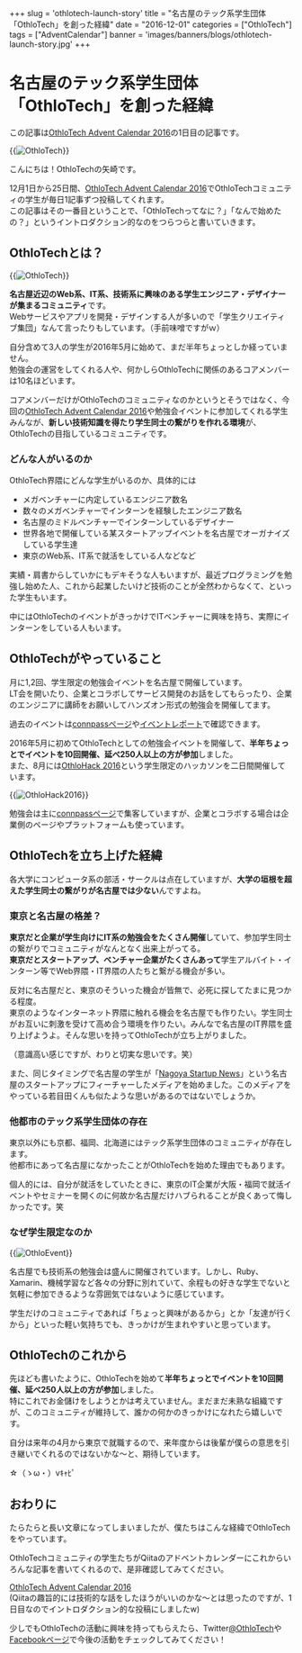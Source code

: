 +++
slug = 'othlotech-launch-story'
title = "名古屋のテック系学生団体「OthloTech」を創った経緯"
date = "2016-12-01"
categories = ["OthloTech"]
tags = ["AdventCalendar"]
banner = 'images/banners/blogs/othlotech-launch-story.jpg'
+++

# 名古屋のテック系学生団体「OthloTech」を創った経緯

この記事は[OthloTech Advent Calendar 2016](http://qiita.com/advent-calendar/2016/othlotech)の1日目の記事です。

{{<image src="/images/blogs/20161201/othlotech-logo-1.png"  alt="OthloTech" >}}

こんにちは！OthloTechの矢崎です。

12月1日から25日間、[OthloTech Advent Calendar 2016](http://qiita.com/advent-calendar/2016/othlotech)でOthloTechコミュニティの学生が毎日1記事ずつ投稿してくれます。  
この記事はその一番目ということで、「OthloTechってなに？」「なんで始めたの？」というイントロダクション的なのをつらつらと書いていきます。

## OthloTechとは？

{{<image src="/images/blogs/20161201/othlotech-logo-2.jpg"  alt="OthloTech" >}}

**名古屋近辺のWeb系、IT系、技術系に興味のある学生エンジニア・デザイナーが集まるコミュニティ**です。  
Webサービスやアプリを開発・デザインする人が多いので「学生クリエイティブ集団」なんて言ったりもしています。（手前味噌ですがｗ）

自分含めて3人の学生が2016年5月に始めて、まだ半年ちょっとしか経っていません。  
勉強会の運営をしてくれる人や、何かしらOthloTechに関係のあるコアメンバーは10名ほどいます。

コアメンバーだけがOthloTechのコミュニティなのかというとそうではなく、今回の[OthloTech Advent Calendar 2016](http://qiita.com/advent-calendar/2016/othlotech)や勉強会イベントに参加してくれる学生みんなが、**新しい技術知識を得たり学生同士の繋がりを作れる環境**が、OthloTechの目指しているコミュニティです。

### どんな人がいるのか

OthloTech界隈にどんな学生がいるのか、具体的には

- メガベンチャーに内定しているエンジニア数名
- 数々のメガベンチャーでインターンを経験したエンジニア数名
- 名古屋のミドルベンチャーでインターンしているデザイナー
- 世界各地で開催している某スタートアップイベントを名古屋でオーガナイズしている学生達
- 東京のWeb系、IT系で就活をしている人などなど

実績・肩書からしていかにもデキそうな人もいますが、最近プログラミングを勉強し始めた人、これから起業したいけど技術のことが全然わからなくて、といった学生もいます。

中にはOthloTechのイベントがきっかけでITベンチャーに興味を持ち、実際にインターンをしている人もいます。

## OthloTechがやっていること

月に1,2回、学生限定の勉強会イベントを名古屋で開催しています。  
LT会を開いたり、企業とコラボしてサービス開発のお話をしてもらったり、企業のエンジニアに講師をお願いしてハンズオン形式の勉強会を開催してます。

過去のイベントは[connpassページ](https://othlotech.connpass.com/)や[イベントレポート](http://www.othlo.tech/events/)で確認できます。

2016年5月に初めてOthloTechとしての勉強会イベントを開催して、**半年ちょっとでイベントを10回開催、延べ250人以上の方が参加**しました。  
また、8月には[OthloHack 2016](http://hack.othlo.tech/)という学生限定のハッカソンを二日間開催しています。

{{<image src="/images/blogs/20161201/othlohack.jpg"  alt="OthloHack2016" >}}

勉強会は主に[connpassページ](https://othlotech.connpass.com/)で集客していますが、企業とコラボする場合は企業側のページやプラットフォームも使っています。

## OthloTechを立ち上げた経緯

各大学にコンピュータ系の部活・サークルは点在していますが、**大学の垣根を超えた学生同士の繋がりが名古屋では少ない**んですよね。

### 東京と名古屋の格差？
**東京だと企業が学生向けにIT系の勉強会をたくさん開催**していて、参加学生同士の繋がりでコミュニティがなんとなく出来上がってる。  
**東京だとスタートアップ、ベンチャー企業がたくさんあって**学生アルバイト・インターン等でWeb界隈・IT界隈の人たちと繋がる機会が多い。

反対に名古屋だと、東京のそういった機会が皆無で、必死に探してたまに見つかる程度。  
東京のようなインターネット界隈に触れる機会を名古屋でも作りたい。学生同士がお互いに刺激を受けて高め合う環境を作りたい。みんなで名古屋のIT界隈を盛り上げようよ。そんな思いを持ってOthloTechが立ち上がりました。

（意識高い感じですが、わりと切実な思いです。笑）

また、同じタイミングで名古屋の学生が「[Nagoya Startup News](https://nagoyastartupnews.com)」という名古屋のスタートアップにフィーチャーしたメディアを始めました。このメディアをやっている若目田くんも似たような思いがあるのではないでしょうか。

### 他都市のテック系学生団体の存在
東京以外にも京都、福岡、北海道にはテック系学生団体のコミュニティが存在します。  
他都市にあって名古屋になかったことがOthloTechを始めた理由でもあります。

個人的には、自分が就活をしていたときに、東京のIT企業が大阪・福岡で就活イベントやセミナーを開くのに何故か名古屋だけハブられることが良くあって悔しかったです。笑

### なぜ学生限定なのか

{{<image src="/images/blogs/20161201/othloevent.jpg"  alt="OthloEvent">}}

名古屋でも技術系の勉強会は盛んに開催されています。しかし、Ruby、Xamarin、機械学習など各々の分野に別れていて、余程もの好きな学生でないと気軽に参加できるような雰囲気ではないように感じています。

学生だけのコミュニティであれば「ちょっと興味があるから」とか「友達が行くから」といった軽い気持ちでも、きっかけが生まれやすいと思っています。

## OthloTechのこれから

先ほども書いたように、OthloTechを始めて**半年ちょっとでイベントを10回開催、延べ250人以上の方が参加**しました。  
特にこれでお金儲けをしようとかは考えていません。まだまだ未熟な組織ですが、このコミュニティが維持して、誰かの何かのきっかけになれたら嬉しいです。

自分は来年の4月から東京で就職するので、来年度からは後輩が僕らの意思を引き継いでくれるのではないかな〜と、期待しています。

☆（ゝω・）vｷｬﾋﾟ

## おわりに

たらたらと長い文章になってしまいましたが、僕たちはこんな経緯でOthloTechをやっています。

OthloTechコミュニティの学生たちがQiitaのアドベントカレンダーにこれからいろんな記事を書いてくれるので、是非確認してみてください。

[OthloTech Advent Calendar 2016](http://qiita.com/advent-calendar/2016/othlotech)  
(Qiitaの趣旨的には技術的な話をしたほうがいいのかな〜とは思ったのですが、1日目なのでイントロダクション的な投稿にしましたw)

少しでもOthloTechの活動に興味を持ってもらえたら、Twitter[@OthloTech](https://twitter.com/OthloTech)や[Facebookページ](https://www.facebook.com/Othlotech)で今後の活動をチェックしてみてください！

